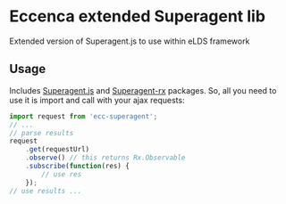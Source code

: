 # Eccenca extended Superagent lib

Extended version of Superagent.js to use within eLDS framework

## Usage

Includes [Superagent.js](https://github.com/visionmedia/superagent) and [Superagent-rx](https://github.com/yamalight/superagent-rx) packages.
So, all you need to use it is import and call with your ajax requests:

```js
import request from 'ecc-superagent';
// ...
// parse results
request
    .get(requestUrl)
    .observe() // this returns Rx.Observable
    .subscribe(function(res) {
        // use res
    });
// use results ...
```
